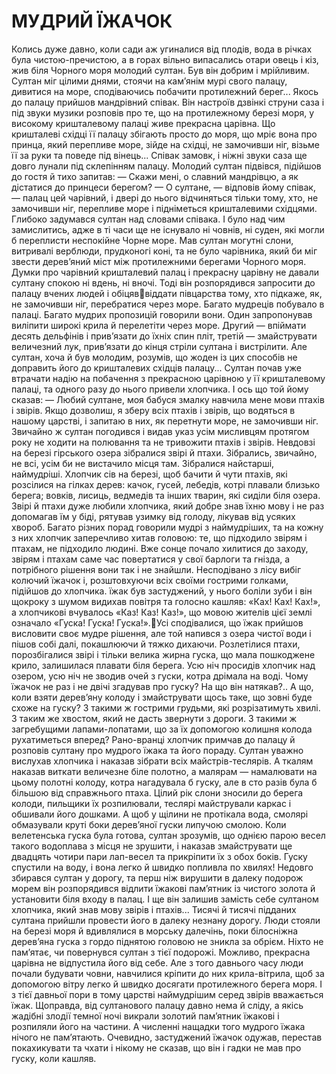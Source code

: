 # МУДРИЙ ЇЖАЧОК
Колись дуже давно, коли сади аж угиналися від плодів, вода в річках була чистою-пречистою, а в горах вільно випасались отари овець і кіз, жив біля Чорного моря молодий султан. Був він добрим і мрійливим. Султан міг цілими днями, стоячи на кам’янім мурі свого палацу, дивитися на море, сподіваючись побачити протилежний берег...
Якось до палацу прийшов мандрівний співак. Він настроїв дзвінкі струни саза і під звуки музики розповів про те, що на протилежному березі моря, у високому кришталевому палаці живе прекрасна царівна. Що кришталеві східці її палацу збігають просто до моря, що мріє вона про принца, який перепливе море, зійде на східці, не замочивши ніг, візьме її за руки та поведе під вінець...
Співак замовк, і ніжні звуки саза ще довго лунали під склепінням палацу. Молодий султан підвівся, підійшов до гостя й тихо запитав:
— Скажи мені, о славний мандрівцю, а як дістатися до принцеси берегом?
— О султане, — відповів йому співак, — палац цей чарівний, і двері до нього відчиняться тільки тому, хто, не замочивши ніг, перепливе море і підніметься кришталевими східцями.
Глибоко задумався султан над словами співака. І було над чим замислитись, адже в ті часи ще не існувало ні човнів, ні суден, які могли б переплисти неспокійне Чорне море. Мав султан могутні слони, витривалі верблюди, прудконогі коні, та не було чарівника, який би міг звести дерев’яний міст між протилежними берегами Чорного моря.
Думки про чарівний кришталевий палац і прекрасну царівну не давали султану спокою ні вдень, ні вночі. Тоді він розпорядився запросити до палацу вчених людей і обіцяввіддати півцарства тому, хто підкаже, як, не замочивши ніг, перебратися через море.
Багато мудреців побувало в палаці. Багато мудрих пропозицій говорили вони. Один запропонував виліпити широкі крила й перелетіти через море. Другий — впіймати десять дельфінів і прив’язати до їхніх спин пліт, третій — змайструвати величезний лук, прив’язати до кінця стріли султана і вистрілити. Але султан, хоча й був молодим, розумів, що жоден із цих способів не доправить його до кришталевих східців палацу...
Султан почав уже втрачати надію на побачення з прекрасною царівною у її кришталевому палаці, та одного разу до нього привели хлопчика. І ось що той йому сказав:
— Любий султане, моя бабуся змалку навчила мене мови птахів і звірів. Якщо дозволиш, я зберу всіх птахів і звірів, що водяться в нашому царстві, і запитаю в них, як перетнути море, не замочивши ніг.
Звичайно ж султан погодився і видав указ усім мисливцям протягом року не ходити на полювання та не тривожити птахів і звірів.
Невдовзі на березі гірського озера зібралися звірі й птахи. Зібрались, звичайно, не всі, усім би не вистачило місця там.
Зібралися найстарші, наймудріші. Хлопчик сів на березі, щоб бачити й чути птахів, які розсілися на гілках дерев: качок, гусей, лебедів, котрі плавали близько берега; вовків, лисиць, ведмедів та інших тварин, які сиділи біля озера.
Звірі й птахи дуже любили хлопчика, який добре знав їхню мову і не раз допомагав їм у біді, рятував узимку від голоду, лікував від усяких хвороб. Багато різних порад говорили мудрі з наймудріших, та на кожну з них хлопчик заперечливо хитав головою: те, що підходило звірям і птахам, не підходило людині.
Вже сонце почало хилитися до заходу, звірям і птахам саме час повертатися у свої барлоги та гнізда, а потрібного рішення вони так і не знайшли. Несподівано з лісу вибіг колючий їжачок і, розштовхуючи всіх своїми гострими голками, підійшов до хлопчика. їжак був застуджений, у нього боліли зуби і він щокроку з шумом видихав повітря та голосно кашляв: «Ках! Ках! Ках!», а хлопчикові вчувалось «Каз! Каз! Каз!», що мовою жителів цієї землі означало «Гуска! Гуска! Гуска!».Усі сподівалися, що їжак прийшов висловити своє мудре рішення, але той напився з озера чистої води і пішов собі далі, покашлюючи й тяжко дихаючи. Розлетілися птахи, порозбігалися звірі і тільки велика жирна гуска, що мала пошкоджене крило, залишилася плавати біля берега.
Усю ніч просидів хлопчик над озером, усю ніч не зводив очей з гуски, котра дрімала на воді. Чому їжачок не раз і не двічі згадував про гуску? На що він натякав?.. А що, коли взяти дерев’яну колоду і змайструвати щось таке, що зовні буде схоже на гуску? З такими ж гострими грудьми, які розрізатимуть хвилі. З таким же хвостом, який не дасть звернути з дороги. З такими ж загребущими лапами-лопатами, що за їх допомогою колишня колода рухатиметься вперед?
Рано-вранці хлопчик примчав до палацу й розповів султану про мудрого їжака та його пораду. Султан уважно вислухав хлопчика і наказав зібрати всіх майстрів-теслярів. А ткалям наказав виткати величезне біле полотно, а малярам — намалювати на цьому полотні колоду, котра нагадувала б гуску, але в сто разів була б більшою від справжнього птаха.
Цілий рік слони зносили до берега колоди, пильщики їх розпилювали, теслярі майстрували каркас і обшивали його дошками. А щоб у щілини не протікала вода, смолярі обмазували круті боки дерев’яної гуски липучою смолою.
Коли велетенська гуска була готова, султан зрозумів, що однією парою весел такого водоплава з місця не зрушити, і наказав змайструвати ще двадцять чотири пари лап-весел та прикріпити їх з обох боків. Гуску спустили на воду, і вона легко й швидко попливла по хвилях!
Недовго збирався султан у дорогу, та перш ніж вирушити в далеку подорож морем він розпорядився відлити їжакові пам’ятник із чистого золота й установити біля входу в палац. І ще він залишив замість себе султаном хлопчика, який знав мову звірів і птахів...
Тисячі й тисячі підданих султана прийшли провести його в далеку незнану дорогу. Люди стояли на березі моря й вдивлялися в морську далечінь, поки білосніжна дерев’яна гуска з гордо піднятою головою не зникла за обрієм.
Ніхто не пам’ятає, чи повернувся султан з тієї подорожі. Можливо, прекрасна царівна не відпустила його від себе. Але з того давнього часу люди почали будувати човни, навчилися кріпити до них крила-вітрила, щоб за допомогою вітру легко й швидко досягати протилежного берега моря. І з тієї давньої пори в тому царстві наймудрішим серед звірів вважається їжак. Щоправда, від султанового палацу давно нема й сліду, а якісь жадібні злодії темної ночі викрали золотий пам’ятник їжакові і розпиляли його на частини.
А численні нащадки того мудрого їжака нічого не пам’ятають. Очевидно, застуджений їжачок одужав, перестав покахикувати та чхати і нікому не сказав, що він і гадки не мав про гуску, коли кашляв.
